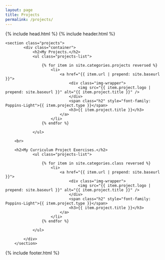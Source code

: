 ```yaml
---
layout: page
title: Projects
permalink: /projects/
---
```

<head>
	<title>{{ site.author }} / {{ page.project.title }}</title>
	<meta name="author" content="{{ site.author }}">
	<meta name="description" content="{{ page.content | strip_html | strip_newlines }}">
	<meta name="keywords" content="{{ page.meta.keywords }}">
	{% include head.html %}
</head>
<body>
	{% include header.html %}
  <main class="contentr">

    <section class="projects">
			<div class="container">
				<h2>My Projects.</h2>
				<ul class="projects-list">

					{% for item in site.categories.projects reversed %}
						<li>
							<a href="{{ item.url | prepend: site.baseurl }}">
								<div class="img-wrapper">
									<img src="{{ item.project.logo | prepend: site.baseurl }}" alt="{{ item.project.title }}" />
								</div>
								<span class="h2" style="font-family: Poppins-Light">{{ item.project.type }}</span>
								<h3>{{ item.project.title }}</h3>
							</a>
						</li>
					{% endfor %}

				</ul>

        <br>

        <h2>My Curriculum Project Exercises.</h2>
				<ul class="projects-list">

					{% for item in site.categories.class reversed %}
						<li>
							<a href="{{ item.url | prepend: site.baseurl }}">
								<div class="img-wrapper">
									<img src="{{ item.project.logo | prepend: site.baseurl }}" alt="{{ item.project.title }}" />
								</div>
								<span class="h2" style="font-family: Poppins-Light">{{ item.project.type }}</span>
								<h3>{{ item.project.title }}</h3>
							</a>
						</li>
					{% endfor %}

				</ul>

			</div>
		</section>

  </main>
  {% include footer.html %}
</body>
</html>
